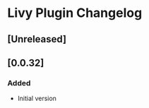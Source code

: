 <!-- Keep a Changelog guide -> https://keepachangelog.com -->

# Livy Plugin Changelog

## [Unreleased]

## [0.0.32]
### Added
- Initial version